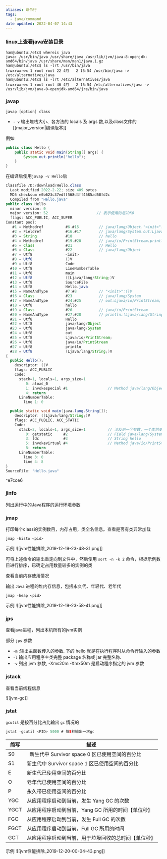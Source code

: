 ```yaml
---
aliases: 命令行
tags:
  - java/command
date updated: 2022-04-07 14:43
---
```


### linux上查看java安装目录

```shell
han@ubuntu:/etc$ whereis java
java: /usr/bin/java /usr/share/java /usr/lib/jvm/java-8-openjdk-amd64/bin/java /usr/share/man/man1/java.1.gz
han@ubuntu:/etc$ ls -lrt /usr/bin/java
lrwxrwxrwx 1 root root 22 4月   2 15:54 /usr/bin/java -> /etc/alternatives/java
han@ubuntu:/etc$ ls -lrt /etc/alternatives/java
lrwxrwxrwx 1 root root 46 4月   2 15:54 /etc/alternatives/java -> /usr/lib/jvm/java-8-openjdk-amd64/jre/bin/java
```

### javap

`javap [option] class`

- `- v`  输出堆栈大小、各方法的 locals 及 args 数,以及class文件的 [[major_version|编译版本]]

例如

```java
public class Hello {
    public static void main(String[] args) {
        System.out.println("hello");
    }
}
```

在编译后使用`javap -v Hello`后

```java
Classfile /D:/download/Hello.class
  Last modified 2022-2-22; size 409 bytes
  MD5 checksum e0b623c37edff568d4ff4685ad50fd2c
  Compiled from "Hello.java"
public class Hello
  minor version: 0
  major version: 52                      // 表示使用的是JDK8
  flags: ACC_PUBLIC, ACC_SUPER
Constant pool:
   #1 = Methodref          #6.#15         // java/lang/Object."<init>":()V
   #2 = Fieldref           #16.#17        // java/lang/System.out:Ljava/io/PrintStream;
   #3 = String             #18            // hello
   #4 = Methodref          #19.#20        // java/io/PrintStream.println:(Ljava/lang/String;)V
   #5 = Class              #21            // Hello
   #6 = Class              #22            // java/lang/Object
   #7 = Utf8               <init>
   #8 = Utf8               ()V
   #9 = Utf8               Code
  #10 = Utf8               LineNumberTable
  #11 = Utf8               main
  #12 = Utf8               ([Ljava/lang/String;)V
  #13 = Utf8               SourceFile
  #14 = Utf8               Hello.java
  #15 = NameAndType        #7:#8          // "<init>":()V
  #16 = Class              #23            // java/lang/System
  #17 = NameAndType        #24:#25        // out:Ljava/io/PrintStream;
  #18 = Utf8               hello
  #19 = Class              #26            // java/io/PrintStream
  #20 = NameAndType        #27:#28        // println:(Ljava/lang/String;)V
  #21 = Utf8               Hello
  #22 = Utf8               java/lang/Object
  #23 = Utf8               java/lang/System
  #24 = Utf8               out
  #25 = Utf8               Ljava/io/PrintStream;
  #26 = Utf8               java/io/PrintStream
  #27 = Utf8               println
  #28 = Utf8               (Ljava/lang/String;)V
{
  public Hello();
    descriptor: ()V
    flags: ACC_PUBLIC
    Code:
      stack=1, locals=1, args_size=1
         0: aload_0
         1: invokespecial #1                  // Method java/lang/Object."<init>":()V
         4: return
      LineNumberTable:
        line 1: 0

  public static void main(java.lang.String[]);
    descriptor: ([Ljava/lang/String;)V
    flags: ACC_PUBLIC, ACC_STATIC
    Code:
      stack=2, locals=1, args_size=1          // 涉及到一个参数，一个本地变量即"hello"
         0: getstatic     #2                  // Field java/lang/System.out:Ljava/io/PrintStream;
         3: ldc           #3                  // String hello
         5: invokevirtual #4                  // Method java/io/PrintStream.println:(Ljava/lang/String;)V
         8: return
      LineNumberTable:
        line 3: 0
        line 4: 8
}
SourceFile: "Hello.java"
```

^e7cce6

### jinfo

列出运行中的Java程序的运行环境参数

### jmap

打印每个class的实例数目，内存占用，类全名信息。查看是否有类异常加载

```shell
jmap -histo <pid>
```

示例
![[jvm性能排除_2019-12-19-23-48-31.png]]

可将上述命令的输出重定向到文件中，然后使用 `sort -n -k 2` 命令，根据示例数目进行排序，已确定占用数量较多的实例的类

查看当前内存使用情况

输出 `Java` 进程的堆内存信息，包括永久代、年轻代、老年代

```shell
jmap -heap <pid>
```

示例
![[jvm性能排除_2019-12-19-23-58-41.png]]

### jps

查看java进程，列出本机所有的jvm实例

部分 `jps` 参数

- `-m` :输出主函数传入的参数. 下的 hello 就是在执行程序时从命令行输入的参数
- `-l`  输出应用程序主类完整 package 名称或 jar 完整名称.
- `-v` 列出 jvm 参数, -Xms20m -Xmx50m 是启动程序指定的 jvm 参数

### jstack

查看当前线程信息

![[jvm-gc]]

### jstat

`gcutil` 是按百分比占比输出 `gc` 情况的

```java
jstat -gcutil <PID> 5000 # 每5秒输出一次gc
```

| 简写   | 描述                                 |
| ---- | ---------------------------------- |
| S0   |   新生代中 Survivor space 0 区已使用空间的百分比 |
| S1   | 新生代中 Survivor space 1 区已使用空间的百分比   |
| E    | 新生代已使用空间的百分比                       |
| O    | 老年代已使用空间的百分比                       |
| P    | 永久带已使用空间的百分比                       |
| YGC  | 从应用程序启动到当前，发生 Yang GC 的次数          |
| YGCT | 从应用程序启动到当前，Yang GC 所用的时间【单位秒】      |
| FGC  | 从应用程序启动到当前，发生 Full GC 的次数          |
| FGCT | 从应用程序启动到当前，Full GC 所用的时间           |
| GCT  | 从应用程序启动到当前，用于垃圾回收的总时间【单位秒】         |

示例
![[jvm性能排除_2019-12-20-00-04-43.png]]
